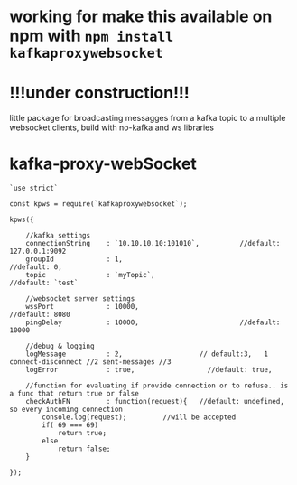 # working for make this available on npm with `npm install kafkaproxywebsocket `

# !!!under construction!!!

little package for broadcasting messagges from a kafka topic to a multiple websocket clients, build with no-kafka and ws libraries

# kafka-proxy-webSocket

```nodejs
`use strict`

const kpws = require(`kafkaproxywebsocket`);

kpws({

    //kafka settings
    connectionString 	: `10.10.10.10:101010`,          //default: 127.0.0.1:9092
    groupId				: 1,                                       //default: 0,
    topic				: `myTopic`,			                                 //default: `test`
    
    //websocket server settings
    wssPort				: 10000,			                           //default: 8080
    pingDelay			: 10000,                         //default: 10000   
    
    //debug & logging
    logMessage			: 2,		           // default:3,   1 connect-disconnect //2 sent-messages //3
    logError			: true, 		         //default: true,
    
    //function for evaluating if provide connection or to refuse.. is a func that return true or false
    checkAuthFN			: function(request){   //default: undefined, so every incoming connection
        console.log(request);         //will be accepted
        if( 69 === 69) 
            return true;
        else
            return false;        
    } 	 

});

```